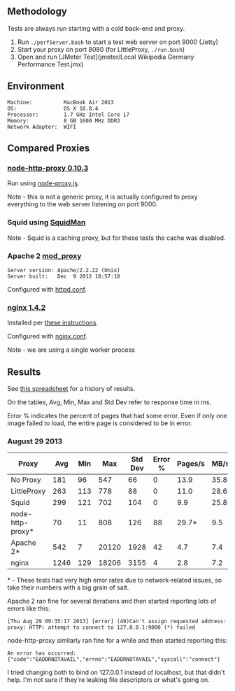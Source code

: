 ## Methodology

Tests are always run starting with a cold back-end and proxy.

1. Run `./perfServer.bash` to start a test web server on port 9000 (Jetty)
2. Start your proxy on port 8080 (for LittleProxy, `./run.bash`)
3. Open and run [JMeter Test](jmeter/Local Wikipedia Germany Performance Test.jmx)

## Environment

```
Machine:          MacBook Air 2013
OS:               OS X 10.8.4
Processor:        1.7 GHz Intel Core i7
Memory:           8 GB 1600 MHz DDR3
Network Adapter:  WIFI
```

## Compared Proxies

### [node-http-proxy 0.10.3](https://github.com/nodejitsu/node-http-proxy)

Run using [node-proxy.js](other_proxies/node-proxy.js).

Note - this is not a generic proxy, it is actually configured to proxy
everything to the web server listening on port 9000.

### Squid using [SquidMan](http://squidman.net/squidman/)

Note - Squid is a caching proxy, but for these tests the cache was disabled.

### Apache 2 [mod_proxy](http://httpd.apache.org/docs/2.2/mod/mod_proxy.html)

```
Server version: Apache/2.2.22 (Unix)
Server built:   Dec  9 2012 18:57:18
```

Configured with [httpd.conf](other_proxies/httpd.conf).

### [nginx 1.4.2](http://nginx.org/)

Installed per [these instructions](http://learnaholic.me/2012/10/10/installing-nginx-in-mac-os-x-mountain-lion/).

Configured with [nginx.conf](other_proxies/nginx.conf).

Note - we are using a single worker process

## Results

See [this spreadsheet](http://goo.gl/9MEDX3) for a history of results.

On the tables, Avg, Min, Max and Std Dev refer to response time in ms.

Error % indicates the percent of pages that had some error.  Even if only one
image failed to load, the entire page is considered to be in error.


 
### August 29 2013


| Proxy            | Avg  | Min |  Max  | Std Dev | Error % | Pages/s | MB/sec |
|------------------|------|-----|-------|---------|---------|---------|--------|
| No Proxy         |  181 |  96 |   547 |     66  |    0    |  13.9   |  35.8  |
| LittleProxy      |  263 | 113 |   778 |     88  |    0    |  11.0   |  28.6  |
| Squid            |  299 | 121 |   702 |    104  |    0    |   9.9   |  25.8  |
| node-http-proxy* |   70 |  11 |   808 |    126  |   88    |  29.7*  |   9.5  |
| Apache 2*        |  542 |   7 | 20120 |   1928  |   42    |   4.7   |   7.4  |
| nginx            | 1246 | 129 | 18206 |   3155  |    4    |   2.8   |   7.2  |

\* - These tests had very high error rates due to network-related issues, so
take their numbers with a big grain of salt.

Apache 2 ran fine for several iterations and then started reporting lots of
errors like this:

```
[Thu Aug 29 09:35:17 2013] [error] (49)Can't assign requested address: proxy: HTTP: attempt to connect to 127.0.0.1:9000 (*) failed
```

node-http-proxy similarly ran fine for a while and then started reporting this:

```
An error has occurred: {"code":"EADDRNOTAVAIL","errno":"EADDRNOTAVAIL","syscall":"connect"}
```

I tried changing both to bind on 127.0.0.1 instead of localhost, but that didn't
help.  I'm not sure if they're leaking file descriptors or what's going on.